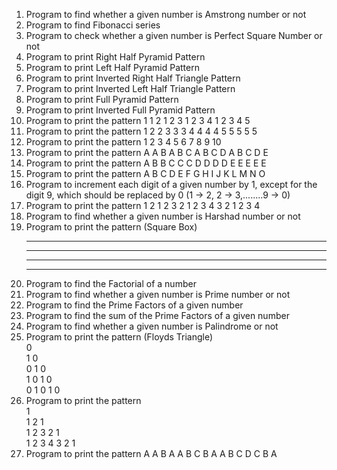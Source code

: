 1) Program to find whether a given number is Amstrong number or not
2) Program to find Fibonacci series 
3) Program to check whether a given number is Perfect Square Number or not
4) Program to print Right Half Pyramid Pattern
5) Program to print Left Half Pyramid Pattern
6) Program to print Inverted Right Half Triangle Pattern
7) Program to print Inverted Left Half Triangle Pattern
8) Program to print Full Pyramid Pattern
9) Program to print Inverted Full Pyramid Pattern
10) Program to print the pattern
    1
    1 2
    1 2 3
    1 2 3 4
    1 2 3 4 5     
11) Program to print the pattern
    1 
    2 2 
    3 3 3 
    4 4 4 4 
    5 5 5 5 5 
12) Program to print the pattern
     1
     2 3
     4 5 6
     7 8 9 10
13) Program to print the pattern
    A
    A B
    A B C
    A B C D
    A B C D E     
14) Program to print the pattern
    A
    B B
    C C C
    D D D D
    E E E E E
15) Program to print the pattern
    A
    B C
    D E F
    G H I J
    K L M N O
16) Program to increment each digit of a given number by 1, except for the digit 9, which should be replaced by 0
    (1 -> 2, 2 -> 3,........9 -> 0)
17) Program to print the pattern
         1
       2 1 2
     3 2 1 2 3
   4 3 2 1 2 3 4
18) Program to find whether a given number is Harshad number or not
19) Program to print the pattern (Square Box)
    * * * *
    * * * *
    * * * *
    * * * *
20) Program to find the Factorial of a number
21) Program to find whether a given number is Prime number or not
22) Program to find the Prime Factors of a given number
23) Program to find the sum of the Prime Factors of a given number
24) Program to find whether a given number is Palindrome or not
25) Program to print the pattern (Floyds Triangle)               
    0            
    1 0      
    0 1 0    
    1 0 1 0   
    0 1 0 1 0 
26) Program to print the pattern          
          1                                       
        1 2 1                  
      1 2 3 2 1     
    1 2 3 4 3 2 1     
27) Program to print the pattern
         A
       A B A
     A B C B A
    A B C D C B A
